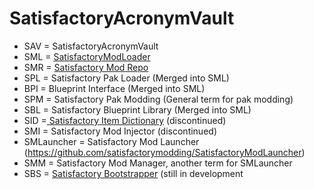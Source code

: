 # SatisfactoryAcronymVault
* SAV = SatisfactoryAcronymVault
* SML = [SatisfactoryModLoader](https://github.com/satisfactorymodding/SatisfactoryModLoader)
* SMR = [Satisfactory Mod Repo](https://ficsit.app)
* SPL = Satisfactory Pak Loader (Merged into SML)
* BPI = Blueprint Interface (Merged into SML)
* SPM = Satisfactory Pak Modding (General term for pak modding)
* SBL = Satisfactory Blueprint Library (Merged into SML)
* SID =[ Satisfactory Item Dictionary](https://ficsit.app/mod/CkUs5KM9ShwVfr)  (discontinued) 
* SMI = Satisfactory Mod Injector (discontinued)
* SMLauncher = Satisfactory Mod Launcher (https://github.com/satisfactorymodding/SatisfactoryModLauncher)
* SMM = Satisfactory Mod Manager, another term for SMLauncher
* SBS = [Satisfactory Bootstrapper](https://github.com/satisfactorymodding/SatisfactoryModBootstrapper) (still in development
